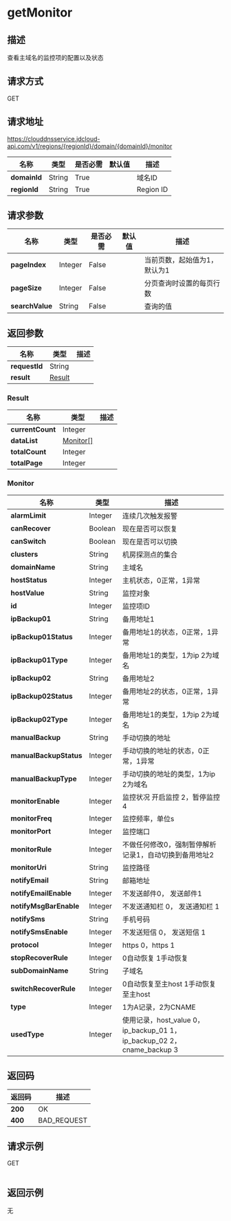 # getMonitor


## 描述
查看主域名的监控项的配置以及状态

## 请求方式
GET

## 请求地址
https://clouddnsservice.jdcloud-api.com/v1/regions/{regionId}/domain/{domainId}/monitor

|名称|类型|是否必需|默认值|描述|
|---|---|---|---|---|
|**domainId**|String|True||域名ID|
|**regionId**|String|True||Region ID|

## 请求参数
|名称|类型|是否必需|默认值|描述|
|---|---|---|---|---|
|**pageIndex**|Integer|False||当前页数，起始值为1，默认为1|
|**pageSize**|Integer|False||分页查询时设置的每页行数|
|**searchValue**|String|False||查询的值|


## 返回参数
|名称|类型|描述|
|---|---|---|
|**requestId**|String||
|**result**|[Result](##Result)||


### <a name="Result">Result</a>
|名称|类型|描述|
|---|---|---|
|**currentCount**|Integer||
|**dataList**|[Monitor[]](##Monitor)||
|**totalCount**|Integer||
|**totalPage**|Integer||
### <a name="Monitor">Monitor</a>
|名称|类型|描述|
|---|---|---|
|**alarmLimit**|Integer|连续几次触发报警|
|**canRecover**|Boolean|现在是否可以恢复|
|**canSwitch**|Boolean|现在是否可以切换|
|**clusters**|String|机房探测点的集合|
|**domainName**|String|主域名|
|**hostStatus**|Integer|主机状态，0正常，1异常|
|**hostValue**|String|监控对象|
|**id**|Integer|监控项ID|
|**ipBackup01**|String|备用地址1|
|**ipBackup01Status**|Integer|备用地址1的状态，0正常，1异常|
|**ipBackup01Type**|Integer|备用地址1的类型，1为ip 2为域名|
|**ipBackup02**|String|备用地址2|
|**ipBackup02Status**|Integer|备用地址2的状态，0正常，1异常|
|**ipBackup02Type**|Integer|备用地址1的类型，1为ip 2为域名|
|**manualBackup**|String|手动切换的地址|
|**manualBackupStatus**|Integer|手动切换的地址的状态，0正常，1异常|
|**manualBackupType**|Integer|手动切换的地址的类型，1为ip 2为域名|
|**monitorEnable**|Integer|监控状况 开启监控 2，暂停监控 4|
|**monitorFreq**|Integer|监控频率，单位s|
|**monitorPort**|Integer|监控端口|
|**monitorRule**|Integer|不做任何修改0，强制暂停解析记录1，自动切换到备用地址2|
|**monitorUri**|String|监控路径|
|**notifyEmail**|String|邮箱地址|
|**notifyEmailEnable**|Integer|不发送邮件0， 发送邮件1|
|**notifyMsgBarEnable**|Integer|不发送通知栏 0， 发送通知栏 1|
|**notifySms**|String|手机号码|
|**notifySmsEnable**|Integer|不发送短信 0， 发送短信 1|
|**protocol**|Integer|https 0，https 1|
|**stopRecoverRule**|Integer|0自动恢复 1手动恢复|
|**subDomainName**|String|子域名|
|**switchRecoverRule**|Integer|0自动恢复至主host 1手动恢复至主host|
|**type**|Integer|1为A记录，2为CNAME|
|**usedType**|Integer|使用记录，host_value 0，ip_backup_01 1，ip_backup_02 2，cname_backup 3|

## 返回码
|返回码|描述|
|---|---|
|**200**|OK|
|**400**|BAD_REQUEST|

## 请求示例
GET
```

```

## 返回示例
无
